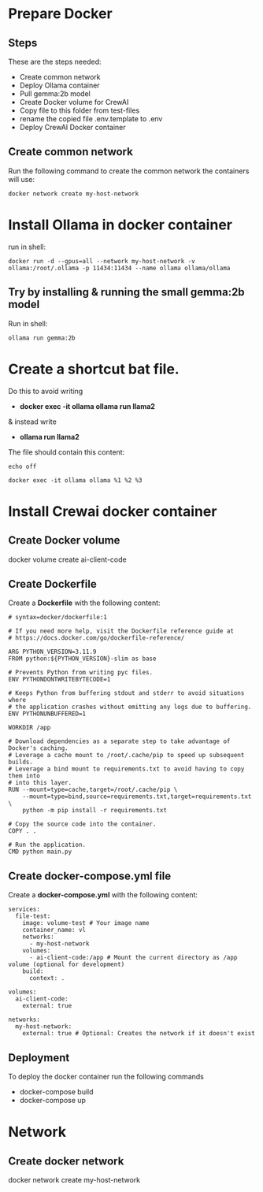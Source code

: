 # Prepare Docker

## Steps

These are the steps needed:

* Create common network
* Deploy Ollama container
* Pull gemma:2b model
* Create Docker volume for CrewAI
* Copy file to this folder from test-files
* rename the copied file .env.template to .env
* Deploy CrewAI Docker container

## Create common network

Run the following command to create the common network the containers will use:

```docker network create my-host-network```

# Install Ollama in docker container

run in shell:

```docker run -d --gpus=all --network my-host-network -v ollama:/root/.ollama -p 11434:11434 --name ollama ollama/ollama```

## Try by installing & running the small gemma:2b model

Run in shell:

```ollama run gemma:2b```


# Create a shortcut bat file.

Do this to avoid writing 
* **docker exec -it ollama ollama run llama2** 

& instead write 

* **ollama run llama2**

The file should contain this content:

```
echo off

docker exec -it ollama ollama %1 %2 %3
```

# Install Crewai docker container

## Create Docker volume
docker volume create ai-client-code

## Create Dockerfile
Create a **Dockerfile** with the following content:

```
# syntax=docker/dockerfile:1

# If you need more help, visit the Dockerfile reference guide at
# https://docs.docker.com/go/dockerfile-reference/

ARG PYTHON_VERSION=3.11.9
FROM python:${PYTHON_VERSION}-slim as base

# Prevents Python from writing pyc files.
ENV PYTHONDONTWRITEBYTECODE=1

# Keeps Python from buffering stdout and stderr to avoid situations where
# the application crashes without emitting any logs due to buffering.
ENV PYTHONUNBUFFERED=1

WORKDIR /app

# Download dependencies as a separate step to take advantage of Docker's caching.
# Leverage a cache mount to /root/.cache/pip to speed up subsequent builds.
# Leverage a bind mount to requirements.txt to avoid having to copy them into
# into this layer.
RUN --mount=type=cache,target=/root/.cache/pip \
    --mount=type=bind,source=requirements.txt,target=requirements.txt \
    python -m pip install -r requirements.txt

# Copy the source code into the container.
COPY . .

# Run the application.
CMD python main.py
```

## Create docker-compose.yml file
Create a **docker-compose.yml** with the following content:

```
services:
  file-test:
    image: volume-test # Your image name
    container_name: vl
    networks:
      - my-host-network
    volumes:
      - ai-client-code:/app # Mount the current directory as /app volume (optional for development)
    build:
      context: .

volumes:
  ai-client-code:
    external: true

networks:
  my-host-network:
    external: true # Optional: Creates the network if it doesn't exist
```

## Deployment

To deploy the docker container run the following commands
* docker-compose build
* docker-compose up

# Network

## Create docker network

docker network create my-host-network

